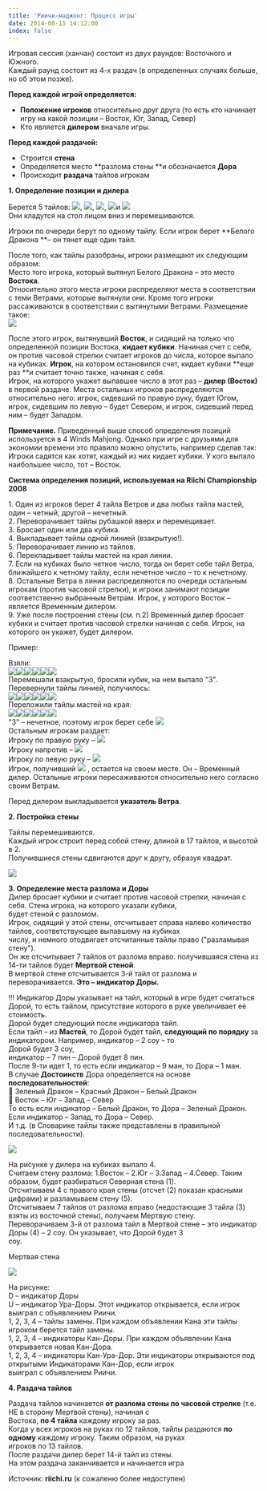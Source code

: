 ```yaml
---
title: 'Риичи-маджонг: Процесс игры'
date: 2014-08-15 14:12:00
index: false
---
```



Игровая сессия (ханчан) состоит из двух раундов: Восточного и Южного.  
Каждый раунд состоит из 4-х раздач (в определенных случаях больше, но об этом позже).

**Перед каждой игрой определяется:**

* **Положение игроков** относительно друг друга (то есть кто начинает игру на какой позиции – Восток, Юг, Запад, Север)
* Кто является **дилером** вначале игры.
<!-- more -->

**Перед каждой раздачей:**

* Строится **стена**
* Определяется место **разлома стены **и обозначается **Дора**
* Происходит **раздача** тайлов игрокам

**1\. Определение позиции и дилера**

Берется 5 тайлов: ![][1], ![][2], ![][3], ![][4]и ![][5]  
Они кладутся на стол лицом вниз и перемешиваются.

Игроки по очереди берут по одному тайлу. Если игрок берет **Белого Дракона **– он тянет еще один тайл.

После того, как тайлы разобраны, игроки размещают их следующим образом:  
Место того игрока, который вытянул Белого Дракона – это место **Востока**.  
Относительно этого места игроки распределяют места в соответствии с теми Ветрами, которые вытянули они. Кроме того игроки рассаживаются в соответствии с вытянутыми Ветрами. Размещение такое:  
![][6]

После этого игрок, вытянувший **Восток**, и сидящий на только что определенной позиции Востока, **кидает кубики**. Начиная счет с себя, он против часовой стрелки считает игроков до числа, которое выпало на кубиках. **Игрок**, на котором остановился счет, кидает кубики **еще раз **и считает точно также, начиная с себя.  
Игрок, на которого укажет выпавшее число в этот раз – **дилер (Восток)** в первой раздаче. Места остальных игроков распределяются относительно него: игрок, сидевший по правую руку, будет Югом, игрок, сидевшим по левую – будет Севером, и игрок, сидевший перед ним – будет Западом.

**Примечание.** Приведенный выше способ определения позиций используется в 4 Winds Mahjong. Однако при игре с друзьями для экономии времени это правило можно опустить, например сделав так:  
Игроки садятся как хотят, каждый из них кидает кубики. У кого выпало наибольшее число, тот – Восток.

**Система определения позиций, используемая на Riichi Championship 2008**

1\. Один из игроков берет 4 тайла Ветров и два любых тайла мастей, один – четный, другой – нечетный.  
2\. Переворачивает тайлы рубашкой вверх и перемещивает.  
3\. Бросает один или два кубика.  
4\. Выкладывает тайлы одной линией (взакрытую!).  
5\. Переворачивает линию из тайлов.  
6\. Перекладывает тайлы мастей на края линии.  
7\. Если на кубиках было четное число, тогда он берет себе тайл Ветра, ближайшего к четному тайлу, если нечетное число – то к нечетному.  
8\. Остальные Ветра в линии распределяются по очереди остальным игрокам (против часовой стрелки), и игроки занимают позиции соответственно выбранным Ветрам. Игрок, у которого Восток – является Временным дилером.  
9\. Уже после построения стены (см. п.2) Временный дилер бросает кубики и считает против часовой стрелки начиная с себя. Игрок, на которого он укажет, будет дилером.  
  
Пример:

Взяли:  
![][1]![][2]![][3]![][4]![][7]![][8]  
Перемешали взакрытую, бросили кубик, на нем выпало "3". Перевернули тайлы линией, получилось:  
![][1]![][8]![][4]![][7]![][3]![][2]  
Переложили тайлы мастей на края:  
![][8]![][1]![][4]![][3]![][2]![][7]  
"3" – нечетное, поэтому игрок берет себе ![][2]  
Остальным игрокам раздает:  
Игроку по правую руку – ![][1]  
Игроку напротив – ![][4]  
Игроку по левую руку – ![][3]  
Игрок, получивший ![][1] , остается на своем месте. Он – Временный дилер. Остальные игроки пересаживаются относительно него согласно своим Ветрам.

Перед дилером выкладывается **указатель Ветра**.

**2\. Постройка стены**

Тайлы перемешиваются.  
Каждый игрок строит перед собой стену, длиной в 17 тайлов, и высотой в 2.  
Получившиеся стены сдвигаются друг к другу, образуя квадрат.

![][9]

**3\. Определение места разлома и Доры**  
Дилер бросает кубики и считает против часовой стрелки, начиная с себя. Стена игрока, на которого указали кубики,  
будет стеной с разломом.  
Игрок, сидящий у этой стены, отсчитывает справа налево количество тайлов, соответствующее выпавшему на кубиках  
числу, и немного отодвигает отсчитанные тайлы право ("разламывая стену").  
Он же отсчитывает 7 тайлов от разлома вправо. получившаяся стена из 14-ти тайлов будет **Мертвой стеной**.  
В мертвой стене отсчитывается 3-й тайл от разлома и переворачивается. **Это – индикатор Доры.**

!!! Индикатор Доры указывает на тайл, который в игре будет считаться Дорой, то есть тайлом, присутствие которого в руке увеличивает еѐ стоимость.  
Дорой будет следующий после индикатора тайл.  
Если тайл – из **Мастей**, то Дорой будет тайл, **следующий по порядку** за индикатором. Например, индикатор – 2 соу – то  
Дорой будет 3 соу,  
индикатор – 7 пин – Дорой будет 8 пин.  
После 9-ти идет 1, то есть если индикатор – 9 ман, то Дора – 1 ман.  
В случае **Достоинств** Дора определяется на основе **последовательностей**:  
 Зеленый Дракон – Красный Дракон – Белый Дракон  
 Восток – Юг – Запад – Север  
То есть если индикатор – Белый Дракон, то Дора – Зеленый Дракон.  
Если индикатор – Запад, то Дора – Север.  
И т.д. (в Словарике тайлы также представлены в правильной последовательности).

![][10]

На рисунке у дилера на кубиках выпало 4.  
Считаем стену разлома: 1.Восток – 2.Юг – 3.Запад – 4.Север. Таким образом, будет разбираться Северная стена (1).  
Отсчитываем 4 с правого края стены (отсчет (2) показан красными цифрами) и разламываем стену (5).  
Отсчитываем 7 тайлов от разлома вправо (недостающие 3 тайла (3) взяты из восточной стены), получаем Мертвую стену.  
Переворачиваем 3-й от разлома тайл в Мертвой стене – это индикатор Доры (4) – 2 соу. Он указывает, что Дорой будет 3  
соу.

Мертвая стена

![][11]

На рисунке:  
D – индикатор Доры  
U – индикатор Ура-Доры. Этот индикатор открывается, если игрок выиграл с объявлением Риичи.  
1, 2, 3, 4 – тайлы замены. При каждом объявлении Кана эти тайлы игроком берется тайл замены.  
1, 2, 3, 4 – индикаторы Кан-Доры. При каждом объявлении Кана открывается новая Кан-Дора.  
1, 2, 3, 4 – индикаторы Кан-Ура-Дор. Эти индикаторы открываются под открытыми Индикаторами Кан-Дор, если игрок  
выиграл с объявлением Риичи.

**4\. Раздача тайлов**

Раздача тайлов начинается **от разлома стены по часовой стрелке** (т.е. НЕ в сторону Мертвой стены), начиная с  
Востока, **по 4 тайла** каждому игроку за раз.  
Когда у всех игроков на руках по 12 тайлов, тайлы раздаются **по одному** каждому игроку. Таким образом, на руках  
игроков по 13 тайлов.  
После раздачи дилер берет 14-й тайл из стены.  
На этом раздача заканчивается и начинается игра

 

 

Источник: **riichi.ru** (к сожаленю более недоступен)

 

[1]: /images/mahjong/tileset/T27.gif
[2]: /images/mahjong/tileset/T28.gif
[3]: /images/mahjong/tileset/T29.gif
[4]: /images/mahjong/tileset/T30.gif
[5]: /images/mahjong/tileset/T32.gif
[6]: /images/mahjong/tile/jrebiy.jpg
[7]: /images/mahjong/tileset/T2.gif
[8]: /images/mahjong/tileset/T16.gif
[9]: /images/mahjong/tile/wall.jpg
[10]: /images/mahjong/tile/razlom.jpg
[11]: /images/mahjong/tile/deadwall.jpg
